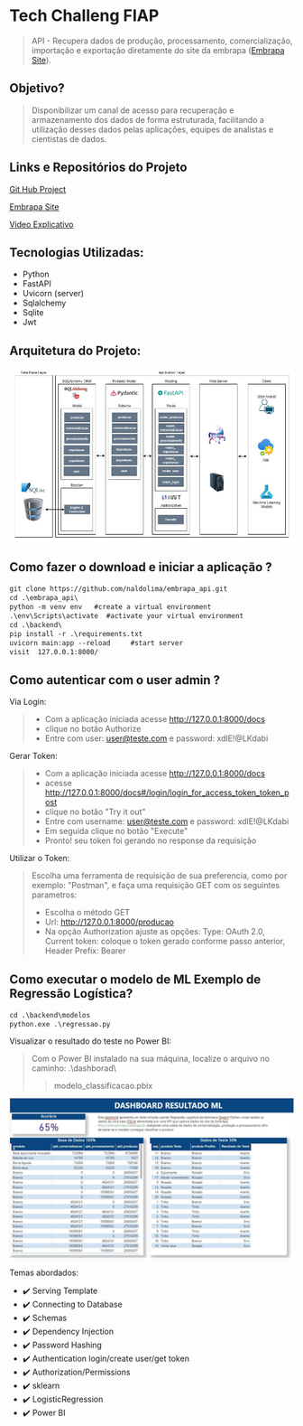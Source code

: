 # Tech Challeng FIAP 
> API - Recupera dados de produção, processamento, comercialização, importação
> e exportação diretamente do site da embrapa ([Embrapa Site](http://vitibrasil.cnpuv.embrapa.br)).
> 

## Objetivo? 
> Disponibilizar um canal de acesso para recuperação e armazenamento dos dados de forma
> estruturada, facilitando a utilização desses dados pelas aplicações, equipes de 
> analistas e cientistas de dados.


## Links e Repositórios do Projeto
[Git Hub Project](https://github.com/naldolima/embrapa_api)

[Embrapa Site](http://vitibrasil.cnpuv.embrapa.br)

[Video Explicativo](https://youtu.be/DVCTuCq1edU)


## Tecnologias Utilizadas:
* Python
* FastAPI
* Uvicorn (server)
* Sqlalchemy
* Sqlite
* Jwt

## Arquitetura do Projeto:
![](backend/images/architecture.JPG)

## Como fazer o download e iniciar a aplicação ?
```
git clone https://github.com/naldolima/embrapa_api.git
cd .\embrapa_api\
python -m venv env   #create a virtual environment
.\env\Scripts\activate  #activate your virtual environment
cd .\backend\
pip install -r .\requirements.txt
uvicorn main:app --reload     #start server
visit  127.0.0.1:8000/
```
## Como autenticar com o user admin ?

Via Login:
> * Com a aplicação iniciada acesse http://127.0.0.1:8000/docs
> * clique no botão Authorize
> * Entre com user: user@teste.com e password: xdlE!@LKdabi

Gerar Token:
> * Com a aplicação iniciada acesse http://127.0.0.1:8000/docs
> * acesse http://127.0.0.1:8000/docs#/login/login_for_access_token_token_post
> * clique no botão "Try it out"
> * Entre com username: user@teste.com e password: xdlE!@LKdabi
> * Em seguida clique no botão "Execute"
> * Pronto! seu token foi gerando no response da requisição
 
Utilizar o Token:
> Escolha uma ferramenta de requisição de sua preferencia, 
> como por exemplo: "Postman", e faça uma requisição GET com os 
> seguintes parametros:
> * Escolha o método GET
> * Url: http://127.0.0.1:8000/producao
> * Na opção Authorization ajuste as opções: 
> Type: OAuth 2.0, Current token: coloque o token gerado conforme 
> passo anterior, Header Prefix: Bearer

## Como executar o modelo de ML Exemplo de Regressão Logística?
```
cd .\backend\modelos
python.exe .\regressao.py
```

Visualizar o resultado do teste no Power BI:
> Com o Power BI instalado na sua máquina, localize o arquivo no caminho: .\dashborad\
>> modelo_classificacao.pbix

![](backend/images/dashboard.JPG)

Temas abordados:
 - ✔️ Serving Template
 - ✔️ Connecting to Database
 - ✔️ Schemas
 - ✔️ Dependency Injection
 - ✔️ Password Hashing
 - ✔️ Authentication login/create user/get token
 - ✔️ Authorization/Permissions
 - ✔️ sklearn
 - ✔️ LogisticRegression
 - ✔️ Power BI